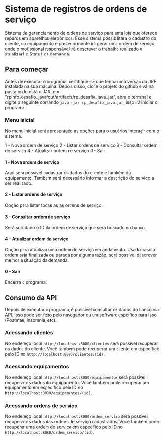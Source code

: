 # Sistema de registros de ordens de serviço

Sistema de gerenciamento de ordens de serviço para uma loja que oferece reparos em aparelhos eletrônicos. Esse sistema possibilitará o cadastro do cliente, do equipamento e posteriormente irá gerar uma ordem de serviço, onde o profissional responsável irá descrever o trabalho realizado e atualizará o Status da demanda.

## Para começar

Antes de executar o programa, certifique-se que tenha uma versão da JRE instalada na sua máquina. Depois disso, clone o projeto do github e vá na pasta onde está o JAR, em "rpinfo_desafio_java/out/artifacts/rp_desafio_java_jar", abra o terminal e digite o seguinte comando `java -jar rp_desafio_java.jar`, isso irá iniciar o programa.

### Menu inicial

No menu inicial será apresentado as opções para o usuários interagir com o sistema.

 1 - Nova ordem de serviço
 2 - Listar ordens de serviço
 3 - Consultar ordem de serviço
 4 - Atualizar ordem de serviço
 0 - Sair

#### 1 - Nova ordem de serviço
Aqui será possível cadastrar os dados do cliente e também do equipamento. Também será  necessário informar a descrição do servico a ser realizado.

#### 2 - Listar ordens de serviço
Opção para listar todas as as ordens de serviço.

#### 3 - Consultar ordem de serviço
Será solicitado o ID da ordem de serviço que será buscado no banco.

#### 4 - Atualizar ordem de serviço
Opção para atualizar uma ordem de serviço em andamento. Usado caso a ordem seja finalizada ou parada por alguma razão, será possível descrever melhor a situação da demanda.

#### 0 - Sair
Encerra o programa.

## Consumo da API

Depois de executar o programa, é possível consultar os dados do banco via API. Isso pode ser feito pelo navegador ou um software espcífico para isso (Postman, Insomnia, etc).

### Acessando clientes

No endereço local `http://localhost:8080/clientes` será possível recuperar os dados do cliente. Você também pode recuperar um cliente em específico pelo ID no `http://localhost:8080/clientes/(id)`.

### Acessando equipamentos

No endereço local `http://localhost:8080/equipamentos` será possível recuperar os dados do equipamento. Você também pode recuperar um equipamento em específico pelo ID no `http://localhost:8080/equipamentos/(id)`.

### Acessando ordens de serviço

No endereço local `http://localhost:8080/ordem_servico` será possível recuperar os dados das ordens de serviço cadastrados. Você também pode recuperar uma ordem de serviço em específico pelo ID no `http://localhost:8080/ordem_servico/(id)`.

